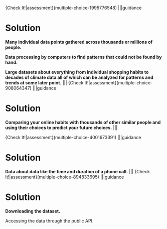 {Check It!|assessment}(multiple-choice-1995776548)
|||guidance
# Solution
**Many individual data points gathered across thousands or millions of people.**

**Data processing by computers to find patterns that could not be found by hand.**

**Large datasets about everything from individual shopping habits to decades of climate data all of which can be analyzed for patterns and trends at some later point.**
|||
{Check It!|assessment}(multiple-choice-908064347)
|||guidance
# Solution
**Comparing your online habits with thousands of other similar people and using their choices to predict your future choices.**
|||

{Check It!|assessment}(multiple-choice-4001673391)
|||guidance
# Solution
**Data about data like the time and duration of a phone call.**
|||
{Check It!|assessment}(multiple-choice-894833695)
|||guidance
# Solution
**Downloading the dataset.**

Accessing the data through the public API.
